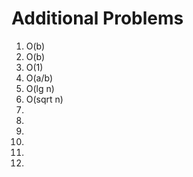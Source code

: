 # Additional Problems

1. O(b)
2. O(b)
3. O(1)
4. O(a/b)
5. O(lg n)
6. O(sqrt n)
7. 
8.
9.
10.
11.
12.
